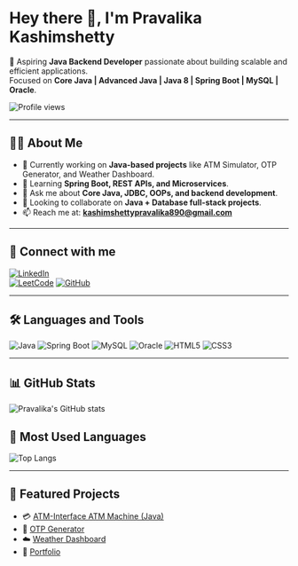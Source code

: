 # Hey there 👋, I'm Pravalika Kashimshetty  

🌟 Aspiring **Java Backend Developer** passionate about building scalable and efficient applications.  
Focused on **Core Java | Advanced Java | Java 8 | Spring Boot | MySQL | Oracle**.  

![Profile views](https://komarev.com/ghpvc/?username=Pravalika19-11&color=blue)

---

## 👩‍💻 About Me
- 🔭 Currently working on **Java-based projects** like ATM Simulator, OTP Generator, and Weather Dashboard.
- 🌱 Learning **Spring Boot, REST APIs, and Microservices**.
- 💬 Ask me about **Core Java, JDBC, OOPs, and backend development**.
- 🤝 Looking to collaborate on **Java + Database full-stack projects**.
- 📫 Reach me at: **kashimshettypravalika890@gmail.com**

---

## 🔗 Connect with me  
[![LinkedIn](https://img.shields.io/badge/LinkedIn-blue?logo=linkedin&logoColor=white)](www.linkedin.com/in/pravalika-kashimshetty-04037b2bb)  
[![LeetCode](https://img.shields.io/badge/LeetCode-orange?logo=leetcode&logoColor=white)](https://leetcode.com/u/Pravalika-Kashimshetty01/) 
[![GitHub](https://img.shields.io/badge/GitHub-black?logo=github&logoColor=white)](https://github.com/Pravalika19-11)  

---

## 🛠️ Languages and Tools
![Java](https://img.shields.io/badge/Java-05122A?style=flat&logo=java&logoColor=red)
![Spring Boot](https://img.shields.io/badge/SpringBoot-05122A?style=flat&logo=springboot)
![MySQL](https://img.shields.io/badge/MySQL-05122A?style=flat&logo=mysql&logoColor=blue)
![Oracle](https://img.shields.io/badge/Oracle-05122A?style=flat&logo=oracle)
![HTML5](https://img.shields.io/badge/HTML5-05122A?style=flat&logo=html5)
![CSS3](https://img.shields.io/badge/CSS3-05122A?style=flat&logo=css3)

---

## 📊 GitHub Stats  
![Pravalika's GitHub stats](https://github-readme-stats.vercel.app/api?username=Pravalika19-11&show_icons=true&theme=radical)

## 🌟 Most Used Languages  
![Top Langs](https://github-readme-stats.vercel.app/api/top-langs/?username=Pravalika19-11&layout=compact&theme=radical)

---

## 🚀 Featured Projects  
- 💳 [ATM-Interface ATM Machine (Java)](https://github.com/Pravalika19-11/ATM-Interface-ATM-machine-java)  
- 🔑 [OTP Generator](https://github.com/Pravalika19-11/OTP-Generator)  
- ☁️ [Weather Dashboard](https://github.com/Pravalika19-11/WeatherDashboard)  
- 🎨 [Portfolio](https://github.com/Pravalika19-11/Portfolio)  

